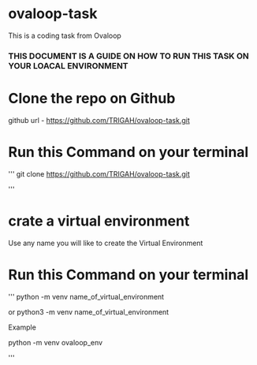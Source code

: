 # ovaloop-task
This  is a coding task from Ovaloop

### THIS DOCUMENT IS A GUIDE ON HOW TO RUN THIS TASK ON YOUR LOACAL  ENVIRONMENT

# Clone the repo on Github

github url - https://github.com/TRIGAH/ovaloop-task.git

# Run this Command on your terminal

'''
git clone https://github.com/TRIGAH/ovaloop-task.git

'''

# crate a virtual environment 

Use any name you will like to create the Virtual Environment

# Run this Command on your terminal

'''
python -m venv name_of_virtual_environment

or
python3 -m venv name_of_virtual_environment

Example

python -m venv ovaloop_env

'''

